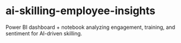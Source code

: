 # ai-skilling-employee-insights
Power BI dashboard + notebook analyzing engagement, training, and sentiment for AI-driven skilling.
